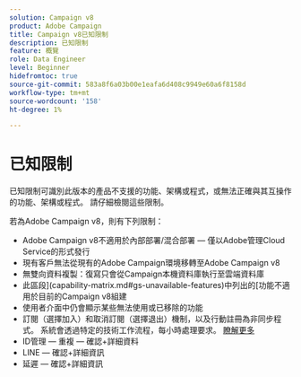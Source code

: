 ```yaml
---
solution: Campaign v8
product: Adobe Campaign
title: Campaign v8已知限制
description: 已知限制
feature: 概覽
role: Data Engineer
level: Beginner
hidefromtoc: true
source-git-commit: 583a8f6a03b00e1eafa6d408c9949e60a6f8158d
workflow-type: tm+mt
source-wordcount: '158'
ht-degree: 1%

---
```


# 已知限制

已知限制可識別此版本的產品不支援的功能、架構或程式，或無法正確與其互操作的功能、架構或程式。 請仔細檢閱這些限制。

若為Adobe Campaign v8，則有下列限制：

* Adobe Campaign v8不適用於內部部署/混合部署 — 僅以Adobe管理Cloud Service的形式發行
* 現有客戶無法從現有的Adobe Campaign環境移轉至Adobe Campaign v8
* 無雙向資料複製：復寫只會從Campaign本機資料庫執行至雲端資料庫
* 此區段](capability-matrix.md#gs-unavailable-features)中列出的[功能不適用於目前的Campaign v8組建
* 使用者介面中仍會顯示某些無法使用或已移除的功能
* 訂閱（選擇加入）和取消訂閱（選擇退出）機制，以及行動註冊為非同步程式。 系統會透過特定的技術工作流程，每小時處理要求。 [瞭解更多](../config/replication.md#tech-wf)
* ID管理 — 重複 — 確認+詳細資料
* LINE — 確認+詳細資訊
* 延遲 — 確認+詳細資訊


